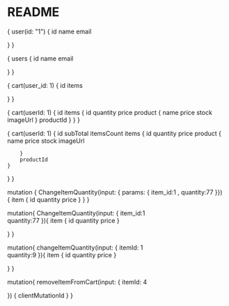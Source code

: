 # README

<!-- Queries and Mutations -->

{
  user(id: "1") {
    id
    name
    email

  }
}

{
  users {
    id
    name
    email
   
  }
}


{
  cart(user_id: 1) {
    id
  	items  
	
  }
}

{
  cart(userId: 1) {
    id
    items {
      id
      quantity
      price
      product 
      {
        name
        price
        stock
        imageUrl
      }
      productId
    }
  }
}

{
  cart(userId: 1) {
      id
    	subTotal
  		itemsCount
      items {
        id
        quantity
        price
        product 
        {
          name
          price
          stock
          imageUrl
  
        }
        productId
    }
  }
}


mutation {
  ChangeItemQuantity(input: { params: { item_id:1 , quantity:77 }}) {
    item {
      id
      quantity
      price
    }
  }
}

mutation{
  ChangeItemQuantity(input: {
    item_id:1  
    quantity:77
  }){
    item {
      id
      quantity
      price
    }
    
  }
}

mutation{
  changeItemQuantity(input: {
    itemId: 1  
    quantity:9
  }){
    item {
      id
      quantity
      price
    }
    
  }
}

mutation{
  removeItemFromCart(input: {
    itemId: 4  

  }) {
    clientMutationId
  }
}
